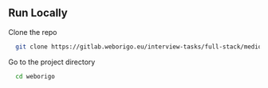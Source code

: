 ## Run Locally

Clone the repo

```bash
  git clone https://gitlab.weborigo.eu/interview-tasks/full-stack/medior/hlaing-min-than.git
```

Go to the project directory

```bash
  cd weborigo
```